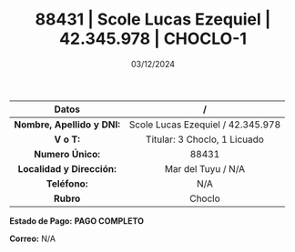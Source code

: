 ﻿---
title: 88431 | Scole Lucas Ezequiel | 42.345.978 | CHOCLO-1
date: 03/12/2024
draft: false
tags: ['mar-del-tuyu', 'choclo', 'titular']
---

|          **Datos**          |  /  |
|:---------------------------:|:---:|
| **Nombre, Apellido y DNI:** | Scole Lucas Ezequiel / 42.345.978 |
|          **V o T:**         | Titular: 3 Choclo, 1 Licuado |
|      **Numero Único:**      | 88431 |
|  **Localidad y Dirección:** | Mar del Tuyu / N/A |
|        **Teléfono:**        | N/A |
|          **Rubro**          | Choclo |

**Estado de Pago:** **PAGO COMPLETO**

**Correo:** N/A
